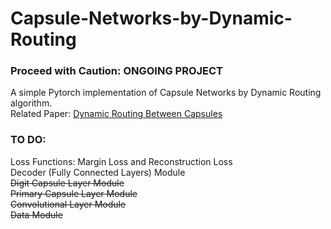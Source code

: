 # Capsule-Networks-by-Dynamic-Routing 

### Proceed with Caution: ONGOING PROJECT 
A simple Pytorch implementation of Capsule Networks by Dynamic Routing algorithm. <br>
Related Paper: <a href="https://arxiv.org/pdf/1710.09829.pdf">Dynamic Routing Between Capsules</a>    <br>

### TO DO: 
Loss Functions: Margin Loss and Reconstruction Loss <br>
Decoder (Fully Connected Layers) Module <br>
<strike> Digit Capsule Layer Module </strike> <br>
<strike> Primary Capsule Layer Module </strike> <br>
<strike> Convolutional Layer Module </strike> <br>
<strike> Data Module </strike> <br>

